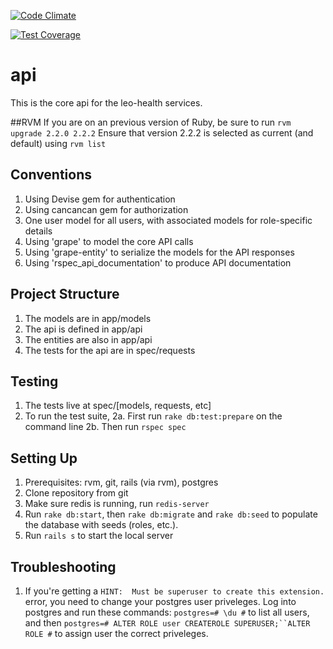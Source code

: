 [![Code Climate](https://codeclimate.com/repos/560ece1b695680474e006336/badges/8a6d0f411a2cb27cbc93/gpa.svg)](https://codeclimate.com/repos/560ece1b695680474e006336/feed)

[![Test Coverage](https://codeclimate.com/repos/560ece1b695680474e006336/badges/8a6d0f411a2cb27cbc93/coverage.svg)](https://codeclimate.com/repos/560ece1b695680474e006336/coverage)

# api

This is the core api for the leo-health services.

##RVM
If you are on an previous version of Ruby, be sure to run `rvm upgrade 2.2.0 2.2.2`
Ensure that version 2.2.2 is selected as current (and default) using `rvm list`

## Conventions

1. Using Devise gem for authentication
2. Using cancancan gem for authorization
3. One user model for all users, with associated models for role-specific details
4. Using 'grape' to model the core API calls
5. Using 'grape-entity' to serialize the models for the API responses
6. Using 'rspec_api_documentation' to produce API documentation


## Project Structure
1. The models are in app/models
2. The api is defined in app/api
3. The entities are also in app/api
4. The tests for the api are in spec/requests


## Testing
1. The tests live at spec/[models, requests, etc]
2. To run the test suite,
2a. First run `rake db:test:prepare` on the command line
2b. Then run `rspec spec`


## Setting Up
1. Prerequisites: rvm, git, rails (via rvm), postgres
2. Clone repository from git
3. Make sure redis is running, run `redis-server`
4. Run `rake db:start`, then `rake db:migrate` and `rake db:seed` to populate the database with seeds (roles, etc.).
5. Run `rails s` to start the local server

## Troubleshooting
1. If you're getting a `HINT:  Must be superuser to create this extension.` error, you need to change your postgres user priveleges. Log into postgres and run these commands: `postgres=# \du #` to list all users, and then `postgres=# ALTER ROLE user CREATEROLE SUPERUSER;``ALTER ROLE #` to assign user the correct priveleges.
